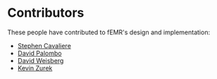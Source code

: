 # Contributors

These people have contributed to fEMR's design and implementation:
* [Stephen Cavaliere](https://github.com/delasteve)
* [David Palombo](https://github.com/DPalombo)
* [David Weisberg](https://github.com/DavidWeisberg)
* [Kevin Zurek](https://github.com/kevinzurek)